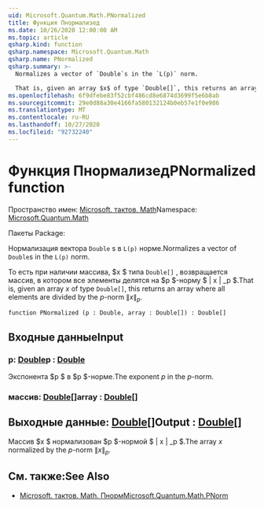 ```yaml
---
uid: Microsoft.Quantum.Math.PNormalized
title: Функция Пнормализед
ms.date: 10/26/2020 12:00:00 AM
ms.topic: article
qsharp.kind: function
qsharp.namespace: Microsoft.Quantum.Math
qsharp.name: PNormalized
qsharp.summary: >-
  Normalizes a vector of `Double`s in the `L(p)` norm.

  That is, given an array $x$ of type `Double[]`, this returns an array where all elements are divided by the $p$-norm $\|x\|_p$.
ms.openlocfilehash: 6f9dfebe83f52cbf486cd8e6874d3699f5e6b8ab
ms.sourcegitcommit: 29e0d88a30e4166fa580132124b0eb57e1f0e986
ms.translationtype: MT
ms.contentlocale: ru-RU
ms.lasthandoff: 10/27/2020
ms.locfileid: "92732240"
---
```

# <a name="pnormalized-function"></a><span data-ttu-id="e0973-102">Функция Пнормализед</span><span class="sxs-lookup"><span data-stu-id="e0973-102">PNormalized function</span></span>

<span data-ttu-id="e0973-103">Пространство имен: [Microsoft. тактов. Math](xref:Microsoft.Quantum.Math)</span><span class="sxs-lookup"><span data-stu-id="e0973-103">Namespace: [Microsoft.Quantum.Math](xref:Microsoft.Quantum.Math)</span></span>

<span data-ttu-id="e0973-104">Пакеты [](https://nuget.org/packages/)</span><span class="sxs-lookup"><span data-stu-id="e0973-104">Package: [](https://nuget.org/packages/)</span></span>


<span data-ttu-id="e0973-105">Нормализация вектора `Double` s в `L(p)` норме.</span><span class="sxs-lookup"><span data-stu-id="e0973-105">Normalizes a vector of `Double`s in the `L(p)` norm.</span></span>

<span data-ttu-id="e0973-106">То есть при наличии массива, $x $ типа `Double[]` , возвращается массив, в котором все элементы делятся на $p $-норму $ \| x \| _p $.</span><span class="sxs-lookup"><span data-stu-id="e0973-106">That is, given an array $x$ of type `Double[]`, this returns an array where all elements are divided by the $p$-norm $\|x\|_p$.</span></span>

```qsharp
function PNormalized (p : Double, array : Double[]) : Double[]
```


## <a name="input"></a><span data-ttu-id="e0973-107">Входные данные</span><span class="sxs-lookup"><span data-stu-id="e0973-107">Input</span></span>

### <a name="p--double"></a><span data-ttu-id="e0973-108">p: [Double](xref:microsoft.quantum.lang-ref.double)</span><span class="sxs-lookup"><span data-stu-id="e0973-108">p : [Double](xref:microsoft.quantum.lang-ref.double)</span></span>

<span data-ttu-id="e0973-109">Экспонента $p $ в $p $-норме.</span><span class="sxs-lookup"><span data-stu-id="e0973-109">The exponent $p$ in the $p$-norm.</span></span>


### <a name="array--double"></a><span data-ttu-id="e0973-110">массив: [Double](xref:microsoft.quantum.lang-ref.double)[]</span><span class="sxs-lookup"><span data-stu-id="e0973-110">array : [Double](xref:microsoft.quantum.lang-ref.double)[]</span></span>





## <a name="output--double"></a><span data-ttu-id="e0973-111">Выходные данные: [Double](xref:microsoft.quantum.lang-ref.double)[]</span><span class="sxs-lookup"><span data-stu-id="e0973-111">Output : [Double](xref:microsoft.quantum.lang-ref.double)[]</span></span>

<span data-ttu-id="e0973-112">Массив $x $ нормализован $p $-нормой $ \| x \| _p $.</span><span class="sxs-lookup"><span data-stu-id="e0973-112">The array $x$ normalized by the $p$-norm $\|x\|_p$.</span></span>

## <a name="see-also"></a><span data-ttu-id="e0973-113">См. также:</span><span class="sxs-lookup"><span data-stu-id="e0973-113">See Also</span></span>

- [<span data-ttu-id="e0973-114">Microsoft. тактов. Math. Пнорм</span><span class="sxs-lookup"><span data-stu-id="e0973-114">Microsoft.Quantum.Math.PNorm</span></span>](xref:Microsoft.Quantum.Math.PNorm)